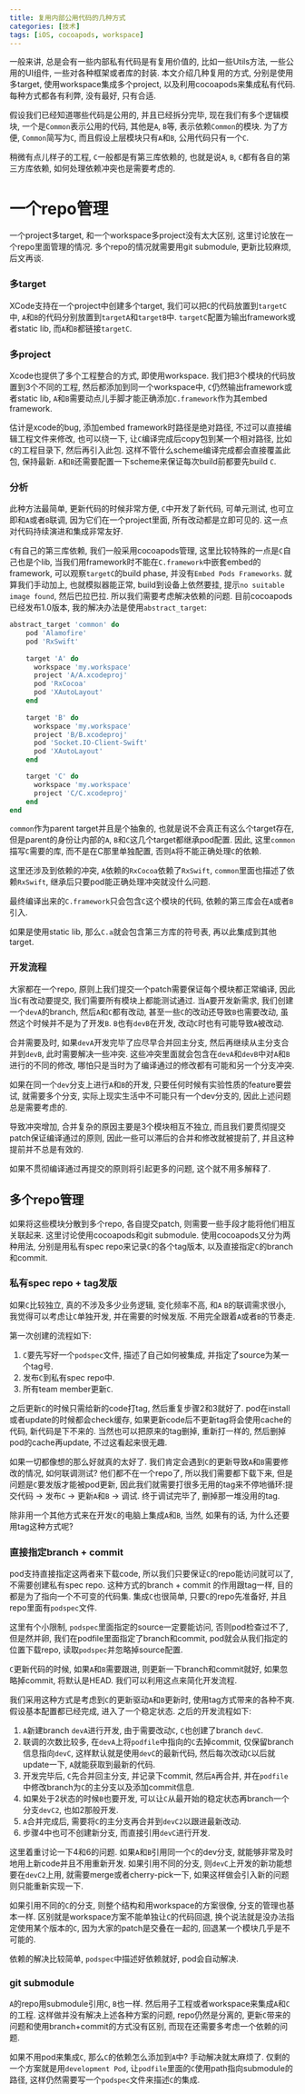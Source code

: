 ```yaml
---
title: 复用内部公用代码的几种方式
categories: [技术]
tags: [iOS, cocoapods, workspace]
---
```

一般来讲, 总是会有一些内部私有代码是有复用价值的, 比如一些Utils方法, 一些公用的UI组件, 一些对各种框架或者库的封装. 本文介绍几种复用的方式, 分别是使用多target, 使用workspace集成多个project, 以及利用cocoapods来集成私有代码. 每种方式都各有利弊, 没有最好, 只有合适.
<!--more-->

假设我们已经知道哪些代码是公用的, 并且已经拆分完毕, 现在我们有多个逻辑模块, 一个是`Common`表示公用的代码, 其他是`A`, `B`等, 表示依赖`Common`的模块. 为了方便, `Common`简写为`C`, 而且假设上层模块只有`A`和`B`, 公用代码只有一个`C`.

稍微有点儿样子的工程, `C`一般都是有第三库依赖的, 也就是说`A`, `B`, `C`都有各自的第三方库依赖, 如何处理依赖冲突也是需要考虑的.

# 一个repo管理
一个project多target, 和一个workspace多project没有太大区别, 这里讨论放在一个repo里面管理的情况. 多个repo的情况就需要用git submodule, 更新比较麻烦, 后文再谈.

### 多target
XCode支持在一个project中创建多个target, 我们可以把`C`的代码放置到`targetC`中, `A`和`B`的代码分别放置到`targetA`和`targetB`中. `targetC`配置为输出framework或者static lib, 而`A`和`B`都链接`targetC`. 

### 多project
Xcode也提供了多个工程整合的方式, 即使用workspace. 我们把3个模块的代码放置到3个不同的工程, 然后都添加到同一个workspace中, `C`仍然输出framework或者static lib, `A`和`B`需要动点儿手脚才能正确添加`C.framework`作为其embed framework.

估计是xcode的bug, 添加embed framework时路径是绝对路径, 不过可以直接编辑工程文件来修改, 也可以绕一下, 让`C`编译完成后copy包到某一个相对路径, 比如`C`的工程目录下, 然后再引入此包. 这样不管什么scheme编译完成都会直接覆盖此包, 保持最新. `A`和`B`还需要配置一下scheme来保证每次build前都要先build `C`.

### 分析
此种方法最简单, 更新代码的时候非常方便, `C`中开发了新代码, 可单元测试, 也可立即和`A`或者`B`联调, 因为它们在一个project里面, 所有改动都是立即可见的. 这一点对代码持续演进和集成非常友好.

`C`有自己的第三库依赖, 我们一般采用cocoapods管理, 这里比较特殊的一点是`C`自己也是个lib, 当我们用framework时不能在`C.framework`中嵌套embed的framework, 可以观察`targetC`的build phase, 并没有`Embed Pods Frameworks`. 就算我们手动加上, 也就模拟器能正常, build到设备上依然要挂, 提示`no suitable image found`, 然后巴拉巴拉. 所以我们需要考虑解决依赖的问题. 目前cocoapods已经发布1.0版本, 我的解决办法是使用`abstract_target`:

```ruby
abstract_target 'common' do
	pod 'Alamofire'
	pod 'RxSwift' 
	
	target 'A' do
	  workspace 'my.workspace'
	  project 'A/A.xcodeproj'
	  pod 'RxCocoa'
	  pod 'XAutoLayout'
	end
	
	target 'B' do
	  workspace 'my.workspace'
	  project 'B/B.xcodeproj'
	  pod 'Socket.IO-Client-Swift'
	  pod 'XAutoLayout'
	end

	target 'C' do
	  workspace 'my.workspace'
	  project 'C/C.xcodeproj'
	end
end
```
`common`作为parent target并且是个抽象的, 也就是说不会真正有这么个target存在, 但是parent的身份让内部的`A`, `B`和`C`这几个target都继承pod配置. 因此, 这里`common`描写`C`需要的库, 而不是在C那里单独配置, 否则`A`将不能正确处理`C`的依赖. 

这里还涉及到依赖的冲突, `A`依赖的`RxCocoa`依赖了`RxSwift`, `common`里面也描述了依赖`RxSwift`, 继承后只要pod能正确处理冲突就没什么问题.

最终编译出来的`C.framework`只会包含`C`这个模块的代码, 依赖的第三库会在`A`或者`B`引入.

如果是使用static lib, 那么`C.a`就会包含第三方库的符号表, 再以此集成到其他target.

### 开发流程

大家都在一个repo, 原则上我们提交一个patch需要保证每个模块都正常编译, 因此当`C`有改动要提交, 我们需要所有模块上都能测试通过. 当`A`要开发新需求, 我们创建一个`devA`的branch, 然后`A`和`C`都有改动, 甚至一些`C`的改动还导致`B`也需要改动, 虽然这个时候并不是为了开发`B`. `B`也有`devB`在开发, 改动`C`时也有可能导致`A`被改动. 

合并需要及时, 如果`devA`开发完毕了应尽早合并回主分支, 然后再继续从主分支合并到`devB`, 此时需要解决一些冲突. 这些冲突里面就会包含在`devA`和`devB`中对`A`和`B`进行的不同的修改, 哪怕只是当时为了编译通过的修改都有可能和另一个分支冲突.

如果在同一个`dev`分支上进行`A`和`B`的开发, 只要任何时候有实验性质的feature要尝试, 就需要多个分支, 实际上现实生活中不可能只有一个dev分支的, 因此上述问题总是需要考虑的. 

导致冲突增加, 合并复杂的原因主要是3个模块相互不独立, 而且我们要贯彻提交patch保证编译通过的原则, 因此一些可以滞后的合并和修改就被提前了, 并且这种提前并不总是有效的.

如果不贯彻编译通过再提交的原则将引起更多的问题, 这个就不用多解释了.

## 多个repo管理
如果将这些模块分散到多个repo, 各自提交patch, 则需要一些手段才能将他们相互关联起来. 这里讨论使用cocoapods和git submodule. 使用cocoapods又分为两种用法, 分别是用私有spec repo来记录`C`的各个tag版本, 以及直接指定`C`的branch和commit.

### 私有spec repo + tag发版
如果`C`比较独立, 真的不涉及多少业务逻辑, 变化频率不高, 和`A` `B`的联调需求很小, 我觉得可以考虑让`C`单独开发, 并在需要的时候发版. 不用完全跟着`A`或者`B`的节奏走.

第一次创建的流程如下:
1. `C`要先写好一个`podspec`文件, 描述了自己如何被集成, 并指定了source为某一个tag号. 
2. 发布`C`到私有spec repo中.
3. 所有team member更新`C`.

之后更新`C`的时候只需给新的code打tag, 然后重复步骤2和3就好了. pod在install或者update的时候都会check缓存, 如果更新code后不更新tag将会使用cache的代码, 新代码是下不来的. 当然也可以把原来的tag删掉, 重新打一样的, 然后删掉pod的cache再update, 不过这看起来很无趣.

如果一切都像想的那么好就真的太好了. 我们肯定会遇到`C`的更新导致`A`和`B`需要修改的情况, 如何联调测试? 他们都不在一个repo了, 所以我们需要都下载下来, 但是问题是`C`要发版才能被pod更新, 因此我们就需要打很多无用的tag来不停地循环:提交代码 -> 发布`C` -> 更新`A`和`B` -> 调试. 终于调试完毕了, 删掉那一堆没用的tag. 

除非用一个其他方式来在开发`C`的电脑上集成`A`和`B`, 当然, 如果有的话, 为什么还要用tag这种方式呢?

### 直接指定branch + commit
pod支持直接指定这两者来下载code, 所以我们只要保证`C`的repo能访问就可以了, 不需要创建私有spec repo. 这种方式的branch + commit 的作用跟tag一样, 目的都是为了指向一个不可变的代码集. 集成`C`也很简单, 只要`C`的repo先准备好, 并且repo里面有`podspec`文件.

这里有个小限制, `podspec`里面指定的source一定要能访问, 否则pod检查过不了, 但是然并卵, 我们在podfile里面指定了branch和commit, pod就会从我们指定的位置下载repo, 读取`podspec`并忽略掉source配置.

`C`更新代码的时候, 如果`A`和`B`需要跟进, 则更新一下branch和commit就好, 如果忽略掉commit, 将默认是HEAD. 我们可以利用这点来简化开发流程.

我们采用这种方式是考虑到`C`的更新驱动`A`和`B`更新时, 使用tag方式带来的各种不爽. 假设基本配置都已经完成, 进入了一个稳定状态. 之后的开发流程如下:

1. `A`新建branch `devA`进行开发, 由于需要改动`C`, `C`也创建了branch `devC`. 
2. 联调的次数比较多, 在`devA`上将`podfile`中指向的`C`去掉commit, 仅保留branch信息指向`devC`, 这样默认就是使用`devC`的最新代码, 然后每次改动`C`以后就update一下, `A`就能获取到最新的代码.
3. 开发完毕后, `C`先合并回主分支, 并记录下commit, 然后`A`再合并, 并在`podfile`中修改branch为`C`的主分支以及添加commit信息.
4. 如果处于2状态的时候`B`也要开发, 可以让`C`从最开始的稳定状态再branch一个分支`devC2`, 也如2那般开发.
5. `A`合并完成后, 需要将`C`的主分支再合并到`devC2`以跟进最新改动.
6. 步骤4中也可不创建新分支, 而直接引用`devC`进行开发.

这里着重讨论一下4和6的问题. 如果`A`和`B`引用同一个`C`的dev分支, 就能够非常及时地用上新code并且不用重新开发. 如果引用不同的分支, 则`devC`上开发的新功能想要在`devC2`上用, 就需要merge或者cherry-pick一下, 如果这样做会引入新的问题则只能重新实现一下. 

如果引用不同的`C`的分支, 则整个结构和用workspace的方案很像, 分支的管理也基本一样. 区别就是workspace方案不能单独让`C`的代码回退, 换个说法就是没办法指定使用某个版本的`C`, 因为大家的patch是交叠在一起的, 回退某一个模块几乎是不可能的.

依赖的解决比较简单, `podspec`中描述好依赖就好, pod会自动解决.

### git submodule
`A`的repo用submodule引用`C`, `B`也一样. 然后用子工程或者workspace来集成`A`和`C`的工程. 这样做并没有解决上述各种方案的问题, repo仍然是分离的, 更新`C`带来的问题和使用branch+commit的方式没有区别, 而现在还需要多考虑一个依赖的问题. 

如果不用pod来集成`C`, 那么`C`的依赖怎么添加到`A`中? 手动解决就太麻烦了. 仅剩的一个方案就是用`development Pod`, 让`podfile`里面的`C`使用path指向submodule的路径, 这样仍然需要写一个`podspec`文件来描述`C`的集成. 